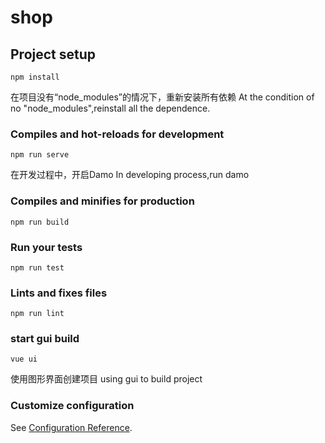 # shop

## Project setup
```
npm install
```
在项目没有“node_modules”的情况下，重新安装所有依赖
At the condition of no "node_modules",reinstall all the dependence.
### Compiles and hot-reloads for development
```
npm run serve
```
在开发过程中，开启Damo
In developing process,run damo
### Compiles and minifies for production
```
npm run build
```

### Run your tests
```
npm run test
```

### Lints and fixes files
```
npm run lint
```

### start gui build
```
vue ui
```
使用图形界面创建项目
using gui to build project
### Customize configuration
See [Configuration Reference](https://cli.vuejs.org/config/).
